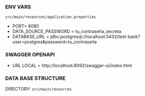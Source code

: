 ### ENV VARS
```src/main/resources/application.properties```

* PORT= 8080
* DATA_SOURCE_PASSWORD = tu_contraseña_secreta
* DATABASE_URL = jdbc:postgresql://localhost:5432/test-bank?user=postgres&password=tu_contraseña

### SWAGGER OPENAPI

* URL LOCAL = http://localhost:8092/swagger-ui/index.html

### DATA BASE STRUCTURE

DIRECTORY: ```src/main/resources```